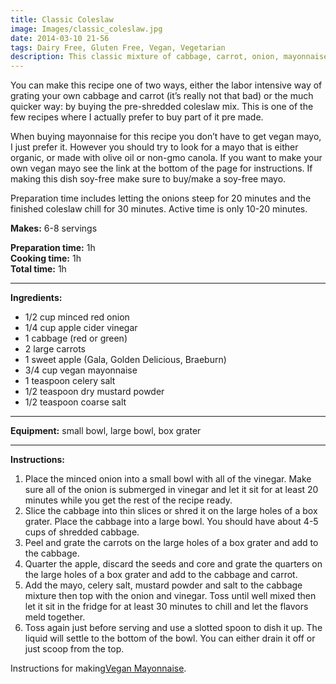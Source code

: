 ```yaml
---
title: Classic Coleslaw
image: Images/classic_coleslaw.jpg
date: 2014-03-10 21-56
tags: Dairy Free, Gluten Free, Vegan, Vegetarian
description: This classic mixture of cabbage, carrot, onion, mayonnaise and vinegar makes a great accompaniment to roasted potatoes and anything covered in BBQ sauce. A summer must have!
---
```

You can make this recipe one of two ways, either the labor intensive way of grating your own cabbage and carrot (it’s really not that bad) or the much quicker way: by buying the pre-shredded coleslaw mix. This is one of the few recipes where I actually prefer to buy part of it pre made.

When buying mayonnaise for this recipe you don’t have to get vegan mayo, I just prefer it. However you should try to look for a mayo that is either organic, or made with olive oil or non-gmo canola. 
If you want to make your own vegan mayo see the link at the bottom of the page for instructions. If making this dish soy-free make sure to buy/make a soy-free mayo.

Preparation time includes letting the onions steep for 20 minutes and the finished coleslaw chill for 30 minutes. Active time is only 10-20 minutes.

**Makes:** 6-8 servings

**Preparation time:** 1h  
**Cooking time:** 1h  
**Total time:** 1h

---

**Ingredients:**

- 1/2  cup minced red onion
- 1/4 cup apple cider vinegar
- 1 cabbage (red or green)
- 2 large carrots
- 1 sweet apple (Gala, Golden Delicious, Braeburn)
- 3/4 cup vegan mayonnaise
- 1 teaspoon celery salt
- 1/2 teaspoon dry mustard powder
- 1/2  teaspoon coarse salt


---

**Equipment:** small bowl, large bowl, box grater

---

**Instructions:**

1. Place the minced onion into a small bowl with all of the vinegar. Make sure all of the onion is submerged in vinegar and let it sit for at least 20 minutes while you get the rest of the recipe ready.
1. Slice the cabbage into thin slices or shred it on the large holes of a box grater. Place the cabbage into a large bowl. You should have about 4-5 cups of shredded cabbage.
1. Peel and grate the carrots on the large holes of a box grater and add to the cabbage.
1. Quarter the apple, discard the seeds and core and grate the quarters on the large holes of a box grater and add to the cabbage and carrot.
1. Add the mayo, celery salt, mustard powder and salt to the cabbage mixture then top with the onion and vinegar. Toss until well mixed then let it sit in the fridge for at least 30 minutes to chill and let the flavors meld together. 
1. Toss again just before serving and use a slotted spoon to dish it up. The liquid will settle to the bottom of the bowl. You can either drain it off or just scoop from the top. 


Instructions for making[Vegan Mayonnaise](https://wafflehearts.com/recipes/vegan_mayonnaise).
